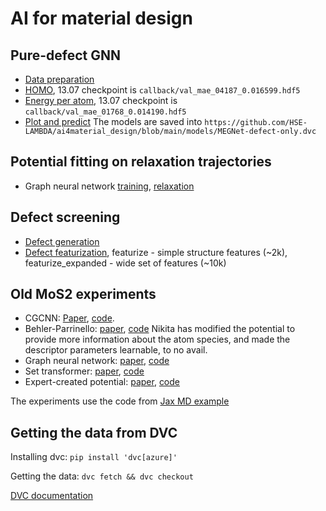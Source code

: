 # AI for material design
## Pure-defect GNN
* [Data preparation](https://github.com/HSE-LAMBDA/ai4material_design/blob/main/Defect%20representation.ipynb)
* [HOMO](https://github.com/HSE-LAMBDA/ai4material_design/blob/main/megnet-05-data-defect-only-HOMO-all.ipynb), 13.07 checkpoint is `callback/val_mae_04187_0.016599.hdf5`
* [Energy per atom](https://github.com/HSE-LAMBDA/ai4material_design/blob/main/megnet-05-data-defect-only-E-per-atom.ipynb), 13.07 checkpoint is `callback/val_mae_01768_0.014190.hdf5`
* [Plot and predict](https://github.com/HSE-LAMBDA/ai4material_design/blob/main/megnet-05-data-defect-only-plot-predict.ipynb)
The models are saved into `https://github.com/HSE-LAMBDA/ai4material_design/blob/main/models/MEGNet-defect-only.dvc`

## Potential fitting on relaxation trajectories
* Graph neural network [training](https://github.com/HSE-LAMBDA/ai4material_design/blob/main/GNN-traj.ipynb), [relaxation](https://github.com/HSE-LAMBDA/ai4material_design/blob/main/GNN-relaxation.ipynb)

## Defect screening
* [Defect generation](https://github.com/HSE-LAMBDA/ai4material_design/blob/main/defects_generation/generation.ipynb)
* [Defect featurization](https://github.com/HSE-LAMBDA/ai4material_design/blob/main/structure_featurization.py), featurize - simple structure features (~2k), featurize_expanded - wide set of features (~10k)
## Old MoS2 experiments
* CGCNN: [Paper](https://journals.aps.org/prl/pdf/10.1103/PhysRevLett.120.145301), [code](https://github.com/HSE-LAMBDA/ai4material_design/blob/main/cgcnn.ipynb).
* Behler-Parrinello: [paper](https://journals.aps.org/prl/abstract/10.1103/PhysRevLett.98.146401), [code](https://github.com/HSE-LAMBDA/ai4material_design/blob/main/BP-wide-tuned-no-force.ipynb) Nikita has modified the potential to provide more information about the atom species, and made the descriptor parameters learnable, to no avail.
* Graph neural network: [paper](https://www.nature.com/articles/s41567-020-0842-8), [code](https://github.com/HSE-LAMBDA/ai4material_design/blob/main/GraphNN-wide.ipynb)
* Set transformer: [paper](http://proceedings.mlr.press/v97/lee19d.html), [code](https://github.com/HSE-LAMBDA/ai4material_design/blob/main/SetTransformer.ipynb)
* Expert-created potential: [paper](https://aip.scitation.org/doi/10.1063/1.5007842), [code](https://github.com/HSE-LAMBDA/ai4material_design/blob/main/KIM%20potential.ipynb)

The experiments use the code from [Jax MD example](https://colab.research.google.com/github/google/jax-md/blob/master/notebooks/neural_networks.ipynb)
## Getting the data from DVC
Installing dvc: `pip install 'dvc[azure]'`

Getting the data: `dvc fetch && dvc checkout`

[DVC documentation](https://dvc.org/doc)
    
